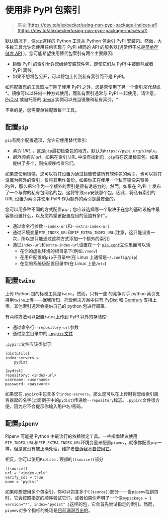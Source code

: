 # 使用非 PyPI 包索引

> 原文:[https://dev.to/alexbecker/using-non-pypi-package-indices-af](https://dev.to/alexbecker/using-non-pypi-package-indices-af)

默认情况下，像`pip`这样的 Python 工具从 Python 包索引 PyPI 安装包。然而，大多数工具允许您使用任何实现与 PyPI 相同的 API 的服务器(通常但不总是[简单存储库 API](https://www.python.org/dev/peps/pep-0503/) )。您可能希望使用替代包索引有两个主要原因:

*   镜像 PyPI 的索引允许您继续安装软件包，即使它们从 PyPI 中被删除或者 PyPI 离线。
*   如果不想将包公开，可以将包上传到私有索引而不是 PyPI。

如何配置您的工具取决于除了使用 PyPI 之外，您是否使用了另一个索引*来代替*或*。镜像可以以任何一种方式使用，而私有索引通常与 PyPI 一起使用。请注意， [PyDist](https://pydist.com) 或自托管的 [devpi](https://github.com/devpi/devpi) 实例可以充当镜像和私有索引。*

不幸的是，您需要单独配置每个工具。

## [](#configuring-raw-pip-endraw-)配置`pip`

`pip`有两个配置选项，允许它使用替代索引:

*   *索引 URL* ，这是`pip`最初检查包的地方。默认为`https://pypi.org/simple`。
*   *额外的索引 url*，如果在索引 URL 中没有找到包，`pip`将在这里检查包。如果提供了多个，则按顺序检查它们。

如果您使用镜像，您可以将其设置为通过镜像安装所有软件包的索引，也可以将其设置为额外的索引，仅将其用作备份。如果你正在使用一个私有镜像来赞美 PyPI，那么把它作为一个额外的索引是很有诱惑力的。然而，如果在 PyPI 上发布了一个与你的私有包同名的包，这将导致`pip`安装那个包。因此，将私有索引的 URL 设置为索引并使用 PyPI 作为额外的索引是最安全的。

您可以用多种不同的方式配置`pip`；您应该选择哪一个取决于在您的基础设施中最容易设置什么，以及您希望该配置应用的范围有多广。

*   通过命令行参数`--index-url`和`--extra-index-url`
*   通过环境变量`PIP_INDEX_URL`和`PIP_EXTRA_INDEX_URL`(注意，这只能设置一次，所以您只能通过这种方式添加一个额外的索引)
*   通过`index-url`和`extra-index-url`设置在一个 [`pip.conf`文件](https://pip.pypa.io/en/stable/user_guide/#config-file)里面可以活:
    *   在你的虚拟环境的根目录下(例如`./venv`)
    *   在用户配置的`pip`子目录中(在 Linux 上通常是`~/.config/pip`)
    *   在您的系统级配置目录中(在 Linux 上是`/etc`)

## [](#configuring-raw-twine-endraw-)配置`twine`

上传 Python 包的标准工具是`twine`。然而，只有一些
的竞争对手 python 索引支持用`twine`上传——据我所知，托管解决方案中只有 [PyDist](https://pydist.com) 和 [Gemfury](https://gemfury.com) 支持上传。其他索引通常会提供自己的 python 包进行部署。

有两种方法可以配置`twine`上传到 PyPI 以外的存储库:

*   通过命令行`--repository-url`参数
*   通过您主目录中的 [`.pypirc`文件](https://docs.python.org/3/distutils/packageindex.html#the-pypirc-file)

`.pypirc`文件应该类似于:

```
[distutils]
index-servers =
    pydist

[pydist]
repository: <index-url>
username: <username>
password: <password> 
```

如果您在`.pypirc`中包含多个`index-servers`，那么您可以在上传时将您给索引服务器起的名字(上面例子中的`pydist`)传递给`--repository`标志。`.pypirc`文件很方便，因为它不会提示你输入用户名/密码。

## [](#configuring-raw-pipenv-endraw-)配置`pipenv`

Pipenv 可能是 Python 中最流行的依赖锁定工具。一些指南建议使用`PIP_INDEX_URL`和`PIP_EXTRA_INDEX_URL`环境变量来配置`pipenv`，就像你配置`pip`一样，但是这没有被正确处理，维护者[告诉我不要使用它](https://github.com/pypa/pipenv/issues/1285)。

相反，你可以使用`Pipfile` :
顶部的`[[source]]`部分

```
[[source]]
url = '<index-url>'
verify_ssl = true
name = 'pydist' 
```

如果你想使用多个包索引，你可以包含多个`[[source]]`部分——当`pipenv`找到包时，它会按照指定的顺序尝试它们，或者如果你声明了一个像`mypackage = { version="*", index="pydist" }`这样的包，它会首先尝试指定的索引。然而，`pipenv`对多个指标的处理是[目前漏洞百出的](https://github.com/pypa/pipenv/issues/2159)。